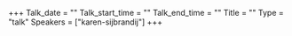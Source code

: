 +++
Talk_date = ""
Talk_start_time = ""
Talk_end_time = ""
Title = ""
Type = "talk"
Speakers = ["karen-sijbrandij"]
+++


